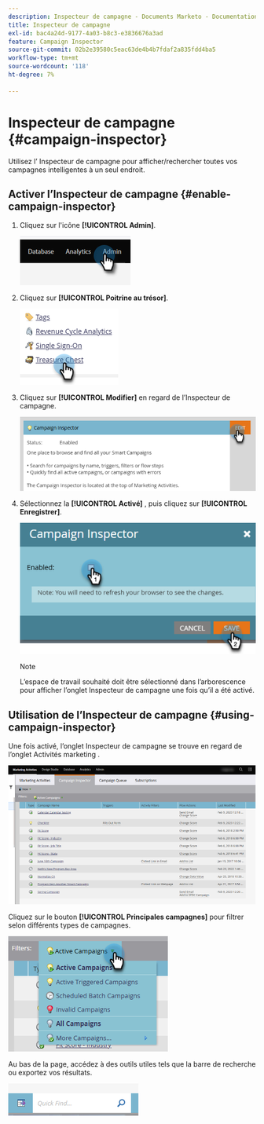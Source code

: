 ```yaml
---
description: Inspecteur de campagne - Documents Marketo - Documentation du produit
title: Inspecteur de campagne
exl-id: bac4a24d-9177-4a03-b8c3-e3836676a3ad
feature: Campaign Inspector
source-git-commit: 02b2e39580c5eac63de4b4b7fdaf2a835fdd4ba5
workflow-type: tm+mt
source-wordcount: '118'
ht-degree: 7%

---
```


# Inspecteur de campagne {#campaign-inspector}

Utilisez l’ Inspecteur de campagne pour afficher/rechercher toutes vos campagnes intelligentes à un seul endroit.

## Activer l’Inspecteur de campagne {#enable-campaign-inspector}

1. Cliquez sur l&#39;icône **[!UICONTROL Admin]**.

   ![](assets/campaign-inspector-1.png)

1. Cliquez sur **[!UICONTROL Poitrine au trésor]**.

   ![](assets/campaign-inspector-2.png)

1. Cliquez sur **[!UICONTROL Modifier]** en regard de l’Inspecteur de campagne.

   ![](assets/campaign-inspector-3.png)

1. Sélectionnez la **[!UICONTROL Activé]** , puis cliquez sur **[!UICONTROL Enregistrer]**.

   ![](assets/campaign-inspector-4.png)

   >[!NOTE]
   >
   >L’espace de travail souhaité doit être sélectionné dans l’arborescence pour afficher l’onglet Inspecteur de campagne une fois qu’il a été activé.

## Utilisation de l’Inspecteur de campagne {#using-campaign-inspector}

Une fois activé, l’onglet Inspecteur de campagne se trouve en regard de l’onglet Activités marketing .

![](assets/campaign-inspector-5.png)

Cliquez sur le bouton **[!UICONTROL Principales campagnes]** pour filtrer selon différents types de campagnes.

![](assets/campaign-inspector-6.png)

Au bas de la page, accédez à des outils utiles tels que la barre de recherche ou exportez vos résultats.

![](assets/campaign-inspector-7.png)
